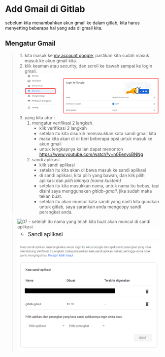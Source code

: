 # Add Gmail di Gitlab

sebelum kita menambahkan akun gmail ke dalam gitlab, kita harus menyetting beberapa hal yang ada di gmail kita.

## Mengatur Gmail

>1. kita masuk ke [my account google], pastikan kita sudah masuk masuk ke akun gmail kita.
>2. klik keaman atau security, dan scroll ke bawah sampai ke login gmail.
>![01]
>3. yang kita atur :
>       1. mengatur verifikasi 2 langkah.
>           - klik verifikasi 2 langkah
>           - setelah itu kita disuruh memasukkan kata sandi gmail kita
>           - maka kita akan di di beri beberapa opsi untuk masuk ke akun gmail
>           - untuk lengkapnya kalian dapat menonton <https://www.youtube.com/watch?v=n0EenvoBNNg>
>       2. sandi aplikasi.
>           - klik sandi aplikasi
>           - setelah itu kita akan di bawa masuk ke sandi aplikasi
>           - di sandi aplikasi, kita pilih yang bawah, dan klik pilih aplikasi dan *pilih lainnya (nama kustom)*
>           - setelah itu kita masukkan nama, untuk nama itu bebas, tapi disini saya menggunakan *gitlab-gmail*, jika sudah maka tekan buat.
>           - setelah itu akan muncul kata sandi yang nanti kita gunakan untuk gitlab, saya sarankan anda mengcopy sandi perangkat anda.
<!-- >  !![alt text for screen readers](/path/to/image.png "Text to show on mouseover") -->
>![07]
>           - setelah itu nama yang telah kita buat akan muncul di sandi aplikasi.
> ![08]
<!-- link -->
[my account google]: <https://myaccount.google.com/>
[01]: </assets/img/01.png>
<!-- [07]: </assets/img/07.png>
[07]: </assets/img/07.png>
[07]: </assets/img/07.png>
[07]: </assets/img/07.png> -->
[07]: <img src="https://github.com/favicon.ico" width="48">
[08]: </assets/img/08.png>
